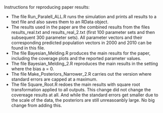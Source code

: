 Instructions for reproducing paper results:

- The file Run_Paralell_ALL.R runs the simulation and prints all results to a text file and also saves them to an RData object.
- The results used in the paper are the combined results from the files results_real.txt and results_real_2.txt (first 100 parameter sets and then subsequent 300 parameter sets). All parameter vectors and their corresponding predicted population vectors in 2000 and 2010 can be found in this file.
- The file Bayesian_Melding.R produces the main results for the paper, including the coverage plots and the reported parameter values. 
- The file Bayesian_Melding_2.R reproduces the main results in the setting where the bias a = 0.
- The file Make_Posteriors_Narrower_2.R carries out the version where standard errors are capped at a maximum. 
- The file Square_Root.R redoes the main results with square root transformation applied to all outputs. This change did not change the covereage results at all. And while the standard errors get smaller due to the scale of the data, the posteriors are still unreasoanbly large. No big change from adding this.